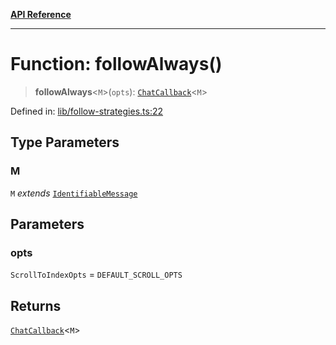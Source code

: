 [**API Reference**](../README.md)

***

# Function: followAlways()

> **followAlways**\<`M`\>(`opts`): [`ChatCallback`](../type-aliases/ChatCallback.md)\<`M`\>

Defined in: [lib/follow-strategies.ts:22](https://github.com/wix-incubator/chat-viewer/blob/d5c91da65f244d4cd5de38b6c7810418b3052484/lib/follow-strategies.ts#L22)

## Type Parameters

### M

`M` *extends* [`IdentifiableMessage`](../type-aliases/IdentifiableMessage.md)

## Parameters

### opts

`ScrollToIndexOpts` = `DEFAULT_SCROLL_OPTS`

## Returns

[`ChatCallback`](../type-aliases/ChatCallback.md)\<`M`\>
